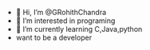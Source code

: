 - 👋 Hi, I’m @GRohithChandra
- 👀 I’m interested in programing
- 🌱 I’m currently learning C,Java,python
-  want to be a developer

<!---
GRohithChandra/GRohithChandra is a ✨ special ✨ repository because its `README.md` (this file) appears on your GitHub profile.
You can click the Preview link to take a look at your changes.
--->
